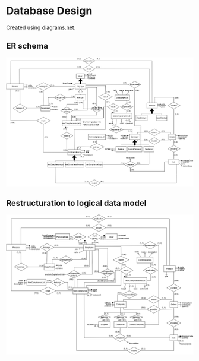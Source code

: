 # Database Design
Created using [diagrams.net](https://app.diagrams.net/).

## ER schema
![ER schema](ER-schema.png?raw=true "ER schema")
## Restructuration to logical data model
![Restructured ER schema](ER-schema-logical-restructured.png?raw=true "Restructured ER schema")
